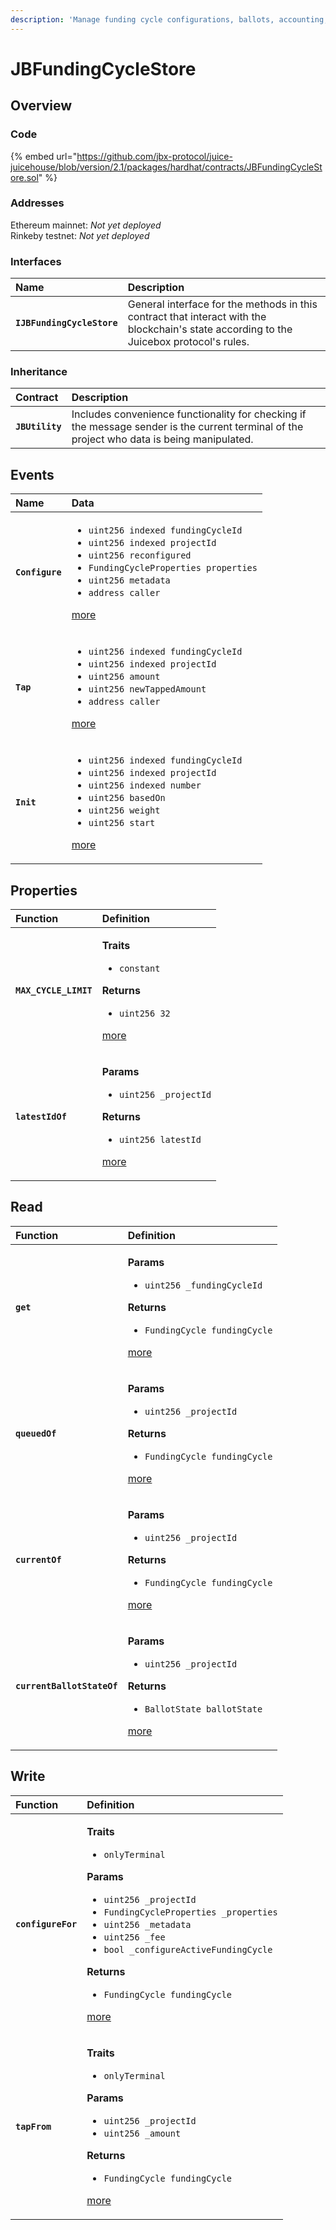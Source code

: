 ```yaml
---
description: 'Manage funding cycle configurations, ballots, accounting, and scheduling.'
---
```


# JBFundingCycleStore

## Overview

### Code

{% embed url="https://github.com/jbx-protocol/juice-juicehouse/blob/version/2.1/packages/hardhat/contracts/JBFundingCycleStore.sol" %}

### **Addresses**

Ethereum mainnet: _Not yet deployed_  
Rinkeby testnet: _Not yet deployed_

### **Interfaces**

| Name | Description |
| :--- | :--- |
| **`IJBFundingCycleStore`** | General interface for the methods in this contract that interact with the blockchain's state according to the Juicebox protocol's rules. |

### **Inheritance**

| Contract | Description |
| :--- | :--- |
| **`JBUtility`** | Includes convenience functionality for checking if the message sender is the current terminal of the project who data is being manipulated. |

## Events

<table>
  <thead>
    <tr>
      <th style="text-align:left">Name</th>
      <th style="text-align:left">Data</th>
    </tr>
  </thead>
  <tbody>
    <tr>
      <td style="text-align:left"><b><code>Configure</code></b>
      </td>
      <td style="text-align:left">
        <ul>
          <li><code>uint256 indexed fundingCycleId</code> 
          </li>
          <li><code>uint256 indexed projectId</code> 
          </li>
          <li><code>uint256 reconfigured</code> 
          </li>
          <li><code>FundingCycleProperties properties</code> 
          </li>
          <li><code>uint256 metadata</code> 
          </li>
          <li><code>address caller</code>
          </li>
        </ul>
        <p><a href="events/configure.md">more</a>
        </p>
      </td>
    </tr>
    <tr>
      <td style="text-align:left"><b><code>Tap</code></b>
      </td>
      <td style="text-align:left">
        <ul>
          <li><code>uint256 indexed fundingCycleId</code> 
          </li>
          <li><code>uint256 indexed projectId</code> 
          </li>
          <li><code>uint256 amount</code> 
          </li>
          <li><code>uint256 newTappedAmount</code> 
          </li>
          <li><code>address caller</code>
          </li>
        </ul>
        <p><a href="events/tap.md">more</a>
        </p>
      </td>
    </tr>
    <tr>
      <td style="text-align:left"><b><code>Init</code></b>
      </td>
      <td style="text-align:left">
        <ul>
          <li><code>uint256 indexed fundingCycleId</code> 
          </li>
          <li><code>uint256 indexed projectId</code> 
          </li>
          <li><code>uint256 indexed number</code> 
          </li>
          <li><code>uint256 basedOn</code> 
          </li>
          <li><code>uint256 weight</code> 
          </li>
          <li><code>uint256 start</code>
          </li>
        </ul>
        <p><a href="events/init.md">more</a>
        </p>
      </td>
    </tr>
  </tbody>
</table>

## Properties

<table>
  <thead>
    <tr>
      <th style="text-align:left">Function</th>
      <th style="text-align:left">Definition</th>
    </tr>
  </thead>
  <tbody>
    <tr>
      <td style="text-align:left"><b><code>MAX_CYCLE_LIMIT</code></b>
      </td>
      <td style="text-align:left">
        <p><b>Traits</b>
        </p>
        <ul>
          <li><code>constant</code>
          </li>
        </ul>
        <p><b>Returns</b>
        </p>
        <ul>
          <li><code>uint256 32</code>
          </li>
        </ul>
        <p><a href="properties/max_cycle_limit.md">more</a>
        </p>
      </td>
    </tr>
    <tr>
      <td style="text-align:left"><b><code>latestIdOf</code></b>
      </td>
      <td style="text-align:left">
        <p><b>Params</b>
        </p>
        <ul>
          <li><code>uint256 _projectId</code>
          </li>
        </ul>
        <p><b>Returns</b>
        </p>
        <ul>
          <li><code>uint256 latestId</code>
          </li>
        </ul>
        <p><a href="properties/latestidof.md">more</a>
        </p>
      </td>
    </tr>
  </tbody>
</table>

## Read

<table>
  <thead>
    <tr>
      <th style="text-align:left">Function</th>
      <th style="text-align:left">Definition</th>
    </tr>
  </thead>
  <tbody>
    <tr>
      <td style="text-align:left"><b><code>get</code></b>
      </td>
      <td style="text-align:left">
        <p><b>Params</b>
        </p>
        <ul>
          <li><code>uint256 _fundingCycleId</code>
          </li>
        </ul>
        <p><b>Returns</b>
        </p>
        <ul>
          <li><code>FundingCycle fundingCycle</code>
          </li>
        </ul>
        <p><a href="read/get.md">more</a>
        </p>
      </td>
    </tr>
    <tr>
      <td style="text-align:left"><b><code>queuedOf</code></b>
      </td>
      <td style="text-align:left">
        <p><b>Params</b>
        </p>
        <ul>
          <li><code>uint256 _projectId</code>
          </li>
        </ul>
        <p><b>Returns</b>
        </p>
        <ul>
          <li><code>FundingCycle fundingCycle</code>
          </li>
        </ul>
        <p><a href="read/queuedof.md">more</a>
        </p>
      </td>
    </tr>
    <tr>
      <td style="text-align:left"><b><code>currentOf</code></b>
      </td>
      <td style="text-align:left">
        <p><b>Params</b>
        </p>
        <ul>
          <li><code>uint256 _projectId</code>
          </li>
        </ul>
        <p><b>Returns</b>
        </p>
        <ul>
          <li><code>FundingCycle fundingCycle</code>
          </li>
        </ul>
        <p><a href="read/currentof.md">more</a>
        </p>
      </td>
    </tr>
    <tr>
      <td style="text-align:left"><b><code>currentBallotStateOf</code></b>
      </td>
      <td style="text-align:left">
        <p><b>Params</b>
        </p>
        <ul>
          <li><code>uint256 _projectId</code>
          </li>
        </ul>
        <p><b>Returns</b>
        </p>
        <ul>
          <li><code>BallotState ballotState</code>
          </li>
        </ul>
        <p><a href="read/currentballotstateof.md">more</a>
        </p>
      </td>
    </tr>
  </tbody>
</table>

## Write

<table>
  <thead>
    <tr>
      <th style="text-align:left">Function</th>
      <th style="text-align:left">Definition</th>
    </tr>
  </thead>
  <tbody>
    <tr>
      <td style="text-align:left"><b><code>configureFor</code></b>
      </td>
      <td style="text-align:left">
        <p><b>Traits</b>
        </p>
        <ul>
          <li><code>onlyTerminal</code>
          </li>
        </ul>
        <p><b>Params</b>
        </p>
        <ul>
          <li><code>uint256 _projectId</code> 
          </li>
          <li><code>FundingCycleProperties _properties</code> 
          </li>
          <li><code>uint256 _metadata</code> 
          </li>
          <li><code>uint256 _fee</code> 
          </li>
          <li><code>bool _configureActiveFundingCycle</code>
          </li>
        </ul>
        <p><b>Returns</b>
        </p>
        <ul>
          <li><code>FundingCycle fundingCycle</code>
          </li>
        </ul>
        <p><a href="write/configurefor.md">more</a>
        </p>
      </td>
    </tr>
    <tr>
      <td style="text-align:left"><b><code>tapFrom</code></b>
      </td>
      <td style="text-align:left">
        <p><b>Traits</b>
        </p>
        <ul>
          <li><code>onlyTerminal</code>
          </li>
        </ul>
        <p><b>Params</b>
        </p>
        <ul>
          <li><code>uint256 _projectId</code> 
          </li>
          <li><code>uint256 _amount</code>
          </li>
        </ul>
        <p><b>Returns</b>
        </p>
        <ul>
          <li><code>FundingCycle fundingCycle</code>
          </li>
        </ul>
        <p><a href="write/tapfrom.md">more</a>
        </p>
      </td>
    </tr>
  </tbody>
</table>

